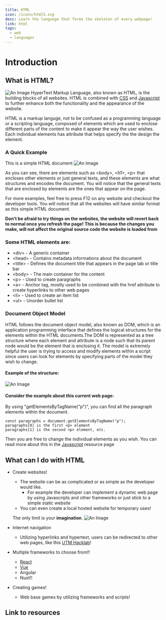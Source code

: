 ```yaml
---
title: HTML
icon: /icons/html5.svg
desc: Learn the language that forms the skeleton of every webpage!
link: html
tags:
  - web
  - languages
---
```


# Introduction

## What is HTML?

![An Image](https://www.edureka.co/blog/wp-content/uploads/2019/06/What-is-HTML.jpg)
HyperText Markup Language, also known as HTML, is the building blocks of all
websites. HTML is combined with [CSS](../css) and [Javascript](../Javascript) to
further enhance both the functionality and the appearance of the website.

HTML is a markup languge, not to be confused as a programming language or a
scripting language, composed of elements which are used to enclose different
parts of the content to make it appear the way the user wishes. Each individual
elements has attribute that helps specify the the design the element.

<grid-1-x-2 title="Difference between the three types of languages" :reversed=true img-src="https://media.geeksforgeeks.org/wp-content/cdn-uploads/20190808164614/Programming-Language-vs-Scripting-Language-vs-Markup-Languages.png" link="https://www.geeksforgeeks.org/difference-between-programming-scripting-and-markup-languages/" desc="A quick read about the differences between the three types of languages" button="Check it out!"></grid-1-x-2>

### A Quick Example

This is a simple HTML document ![An Image](https://i.imgur.com/nmbniCJ.png)

As you can see, there are elements such as <body\>, <h1\>, <p\> that encloses
other elements or just general texts, and these elements are what structures and
encodes the document. You will notice that the general texts that are enclosed
by elements are the ones that appear on the page.

For more examples, feel free to press F12 on any website and checkout the
developer tools. You will notice that all the websites will have similar format
as this simple HTML document.

**Don't be afraid to try things on the websites, the website will revert back to
normal once you refresh the page! This is because the changes you make, will not
affect the original source code the website is loaded from**

### Some HTML elements are:

- <div\> - A generic container
- <head\> - Contains metadata informations about the document
- <title\> - Defines the document title that appears in the page tab or title
  bar
- <body\> - The main container for the content
- <p\> - Used to create paragraphs
- <a\> - Anchor tag, mostly used to be combined with the href attribute to
  create hyperlinks to other web pages
- <li\> - Used to create an item list
- <ul\> - Unorder bullet list
  <grid-1-x-2 title="List of HTML elements" img-src="https://encrypted-tbn0.gstatic.com/images?q=tbn%3AANd9GcQRxdMM9xku_hh_fntWCgJHZFbdOu417g5ruA&usqp=CAU" link="https://developer.mozilla.org/en-US/docs/Web/HTML/Element" desc="A full list of the elements in HTML" button="Check it out!"></grid-1-x-2>

### Document Object Model

HTML follows the document object model, also known as DOM, which is an
application programming interface that defines the logical structures for the
elements within the HTML documents.The DOM is represented as a tree structure
where each element and attribute is a node such that its parent node would be
the element that is enclosing it. The model is extremely helpful the user is
trying to access and modify elements within a script since users can look for
elements by specifying parts of the model they wish to change.

#### Example of the structure:

![An Image](https://www.w3schools.com/js/pic_htmltree.gif)

#### Consider the example about this current web page:

By using "getElementsByTagName("p")", you can find all the paragraph elements
within the document.

```
const paragraphs = document.getElementsByTagName("p");
paragraphs[0] is the first <p> element
paragraphs[1] is the second <p> element, etc.
```

Then you are free to change the individual elements as you wish. You can read
more about this in the [Javascript](../Javascript) resource page

## What can I do with HTML

- Create websites!

  - The website can be as complicated or as simple as the developer would like.
    - For example the developer can implement a dynamic web page by using
      Javascripts and other frameworks or just stick to a simple static website
  - You can even create a local hosted website for temporary uses!

  The only limit is your **imagination**.
  ![An Image](https://dynomapper.com/images/5_tips_for_creating_a_great_website.jpg)

- Internet navigation
  - Utilizing hyperlinks and hypertext, users can be redirected to other web
    pages, like this [UTM Hacklab](../)!
- Multiple frameworks to choose from!!
  - [React](../React)
  - [Vue](../Vue)
  - Angular
  - Nuxt!!
- Creating games!
  - Web base games by utilizing frameworks and scripts!

## Link to resources

<grid-1-x-2 title="Basic tutorial of HTML" :reversed=true img-src="https://www.w3.org/blog/wp-content/uploads/2019/07/logo-MDNWebDocs.png" link="https://developer.mozilla.org/en-US/docs/Web/HTML" desc="Learn HTML from basic tutorials to advance topics" button="Check it out!"></grid-1-x-2>

<grid-1-x-2 title="W3School tutorial of HTML" img-src="https://internet-salmagundi.com/wp-content/uploads/2019/03/W3-MatFrame-895x493px-Qual100.jpg" link="https://www.w3schools.com/html/" desc="Learn the basics of HTML with w3school" button="Check it out!"></grid-1-x-2>

<grid-1-x-2 title="Learn to become a Frontend Developer" :reversed=true img-src="https://scrimba.com/static/art/maincover.png" link="https://scrimba.com/" desc="Become a Frontend Developer with Scrimba" button="Check it out!"></grid-1-x-2>

<grid-1-x-2 title="Learn the Document Object Model" img-src="https://miro.medium.com/max/3456/1*v9AT7ZaJc6fR2MjYljGEzg.png" link="https://developer.mozilla.org/en-US/docs/Web/API/Document_Object_Model/Introduction " button="Check it out!" desc="Become an expert on the Document Object Model!" button="Check it out!"></grid-1-x-2>
